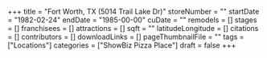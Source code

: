 +++
title = "Fort Worth, TX (5014 Trail Lake Dr)"
storeNumber = ""
startDate = "1982-02-24"
endDate = "1985-00-00"
cuDate = ""
remodels = []
stages = []
franchisees = []
attractions = []
sqft = ""
latitudeLongitude = []
citations = []
contributors = []
downloadLinks = []
pageThumbnailFile = ""
tags = ["Locations"]
categories = ["ShowBiz Pizza Place"]
draft = false
+++

